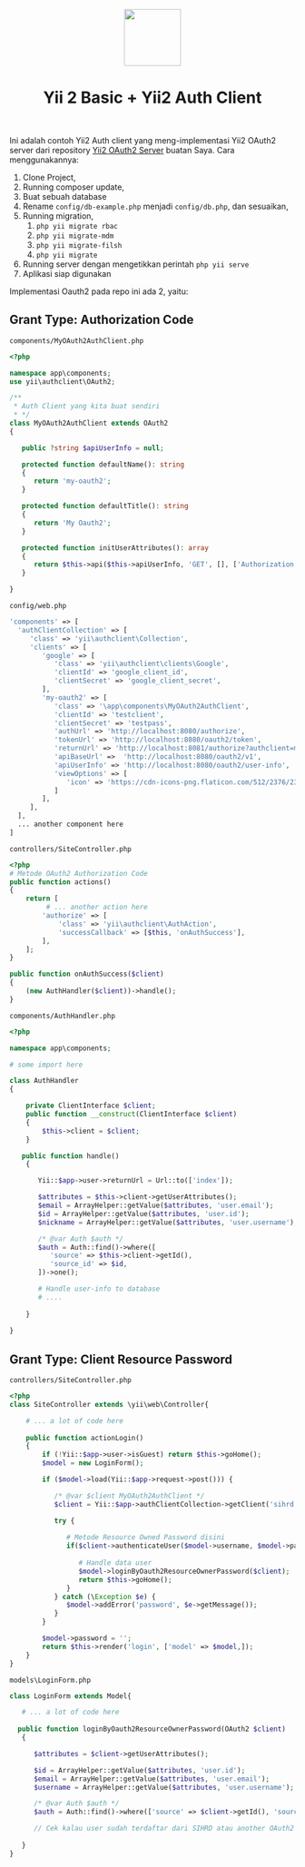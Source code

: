 <p align="center">
    <a href="https://github.com/yiisoft" target="_blank">
        <img src="https://avatars0.githubusercontent.com/u/993323" height="100px">
    </a>
    <h1 align="center">Yii 2 Basic + Yii2 Auth Client</h1>
    <br>
</p>

Ini adalah contoh Yii2 Auth client yang meng-implementasi Yii2 OAuth2 server dari repository [Yii2 OAuth2 Server](https://github.com/ahmadfadlydziljalal/yii2-oauth2-server]) buatan Saya.
Cara menggunakannya:
1. Clone Project,
2. Running composer update,
3. Buat sebuah database
4. Rename `config/db-example.php` menjadi `config/db.php`, dan sesuaikan,
5. Running migration,
    1. `php yii migrate rbac`
    2. `php yii migrate-mdm`
    3. `php yii migrate-filsh`
    4. `php yii migrate`
6. Running server dengan mengetikkan perintah `php yii serve`
7. Aplikasi siap digunakan 

Implementasi Oauth2 pada repo ini ada 2, yaitu:

## Grant Type: Authorization Code
`components/MyOAuth2AuthClient.php`
```php
<?php

namespace app\components;
use yii\authclient\OAuth2;

/**
 * Auth Client yang kita buat sendiri
 * */
class MyOAuth2AuthClient extends OAuth2
{

   public ?string $apiUserInfo = null;

   protected function defaultName(): string
   {
      return 'my-oauth2';
   }

   protected function defaultTitle(): string
   {
      return 'My Oauth2';
   }

   protected function initUserAttributes(): array
   {
      return $this->api($this->apiUserInfo, 'GET', [], ['Authorization' => 'Bearer ' . $this->accessToken->params['access_token']]);
   }

}
```

`config/web.php`
```php
'components' => [
  'authClientCollection' => [
     'class' => 'yii\authclient\Collection',
     'clients' => [
        'google' => [
           'class' => 'yii\authclient\clients\Google',
           'clientId' => 'google_client_id',
           'clientSecret' => 'google_client_secret',
        ],
        'my-oauth2' => [
           'class' => '\app\components\MyOAuth2AuthClient',
           'clientId' => 'testclient',
           'clientSecret' => 'testpass',
           'authUrl' => 'http://localhost:8080/authorize',
           'tokenUrl' => 'http://localhost:8080/oauth2/token',
           'returnUrl' => 'http://localhost:8081/authorize?authclient=my-oauth2',
           'apiBaseUrl' =>  'http://localhost:8080/oauth2/v1',
           'apiUserInfo' => 'http://localhost:8080/oauth2/user-info',
           'viewOptions' => [
              'icon' => 'https://cdn-icons-png.flaticon.com/512/2376/2376399.png'
           ]
        ],
     ],
  ],
  ... another component here
]
```

`controllers/SiteController.php`

```php
<?php
# Metode OAuth2 Authorization Code
public function actions()
{
    return [
         # ... another action here
        'authorize' => [
            'class' => 'yii\authclient\AuthAction',
            'successCallback' => [$this, 'onAuthSuccess'],
        ],
    ];
}

public function onAuthSuccess($client)
{
    (new AuthHandler($client))->handle();
}
```

`components/AuthHandler.php`
```php
<?php

namespace app\components;

# some import here

class AuthHandler
{

    private ClientInterface $client;
    public function __construct(ClientInterface $client)
    {
        $this->client = $client;
    }

   public function handle()
    {

       Yii::$app->user->returnUrl = Url::to(['index']);

       $attributes = $this->client->getUserAttributes();
       $email = ArrayHelper::getValue($attributes, 'user.email');
       $id = ArrayHelper::getValue($attributes, 'user.id');
       $nickname = ArrayHelper::getValue($attributes, 'user.username');

       /* @var Auth $auth */
       $auth = Auth::find()->where([
          'source' => $this->client->getId(),
          'source_id' => $id,
       ])->one();

       # Handle user-info to database
       # ....
       
    }
    
}
```

## Grant Type: Client Resource Password
`controllers/SiteController.php`
```php
<?php
class SiteController extends \yii\web\Controller{

    # ... a lot of code here
   
    public function actionLogin()
    {
        if (!Yii::$app->user->isGuest) return $this->goHome();
        $model = new LoginForm();

        if ($model->load(Yii::$app->request->post())) {

           /* @var $client MyOAuth2AuthClient */
           $client = Yii::$app->authClientCollection->getClient('sihrd');

           try {
           
              # Metode Resource Owned Password disini
              if($client->authenticateUser($model->username, $model->password)){
                 
                 # Handle data user
                 $model->loginByOauth2ResourceOwnerPassword($client);
                 return $this->goHome();
              }
           } catch (\Exception $e) {
              $model->addError('password', $e->getMessage());
           }
        }

        $model->password = '';
        return $this->render('login', ['model' => $model,]);
    }   
}

```

`models\LoginForm.php`
```php
class LoginForm extends Model{

   # ... a lot of code here
   
  public function loginByOauth2ResourceOwnerPassword(OAuth2 $client)
   {

      $attributes = $client->getUserAttributes();

      $id = ArrayHelper::getValue($attributes, 'user.id');
      $email = ArrayHelper::getValue($attributes, 'user.email');
      $username = ArrayHelper::getValue($attributes, 'user.username');

      /* @var Auth $auth */
      $auth = Auth::find()->where(['source' => $client->getId(), 'source_id' => $id,])->one();

      // Cek kalau user sudah terdaftar dari SIHRD atau another OAuth2 ?
     
   }
}
```